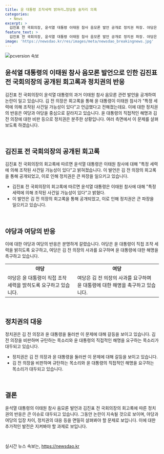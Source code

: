 ```yaml
---
title: 윤 대통령 조작세력 밝혀라…청담동 술자리 의혹
categories:
  - News
excerpt: >
  김진표 전 국회의장, 윤석열 대통령 이태원 참사 음모론 발언 공개로 정치권 파장. 야당은 직접 조작세력 밝혀달라 비판, 여당은 김 전 의장 사과요구. 민주당은 대통령실 해명부족 비판. 국민의힘은 김 전 의장 논란 침묵 비판 및 청담동 술자리 의혹 언급. 대통령실 추가입장 없어.
feature_text: >
  김진표 전 국회의장, 윤석열 대통령 이태원 참사 음모론 발언 공개로 정치권 파장. 야당은 직접 조작세력 밝혀달라 비판, 여당은 김 전 의장 사과요구. 민주당은 대통령실 해명부족 비판. 국민의힘은 김 전 의장 논란 침묵 비판 및 청담동 술자리 의혹 언급. 대통령실 추가입장 없어.
image: 'https://newsdao.kr/res/images/meta/newsdao_breakingnews.jpg'
---
```


<p><img src="https://newsdao.kr/res/images/meta/newsdao_breakingnews.jpg" alt="pcversion 속보" /></p>

<h2 data-ke-size="size26">윤석열 대통령의 이태원 참사 음모론 발언으로 인한 김진표 전 국회의장의 공개된 회고록과 정치권의 반응</h2>

<p>김진표 전 국회의장이 윤석열 대통령의 과거 이태원 참사 음모론 관련 발언을 공개하여 논란이 일고 있습니다. 김 전 의장은 회고록을 통해 윤 대통령이 이태원 참사가 "특정 세력에 의해 조작된 사건일 가능성이 있다"고 언급했다고 전해졌는데요. 이에 대한 정치권의 반응은 여당과 야당을 중심으로 갈라지고 있습니다. 윤 대통령의 직접적인 해명과 김 전 의장에 대한 비판 등으로 정치권은 분주한 상황입니다. 여러 측면에서 이 문제를 살펴보도록 하겠습니다.</p>

<p data-ke-size="size16">&nbsp;</p>

<h2 data-ke-size="size24">김진표 전 국회의장의 공개된 회고록</h2>

<p>김진표 전 국회의장의 회고록에 따르면 윤석열 대통령은 이태원 참사에 대해 "특정 세력에 의해 조작된 사건일 가능성이 있다"고 밝혀졌습니다. 이 발언은 김 전 의장의 회고록을 통해 공개되었고, 이로 인해 정치권은 큰 파장을 일으키고 있습니다.</p>

<ul>
  <li>김진표 전 국회의장의 회고록에 따르면 윤석열 대통령은 이태원 참사에 대해 "특정 세력에 의해 조작된 사건일 가능성이 있다"고 밝혔다.</li>
  <li>이 발언은 김 전 의장의 회고록을 통해 공개되었고, 이로 인해 정치권은 큰 파장을 일으키고 있습니다.</li>
</ul>

<p data-ke-size="size16">&nbsp;</p>

<h2 data-ke-size="size24">야당과 여당의 반응</h2>

<p>이에 대한 야당과 여당의 반응은 분명하게 갈렸습니다. 야당은 윤 대통령이 직접 조작 세력을 밝히도록 요구하고, 여당은 김 전 의장의 사과를 요구하며 윤 대통령에 대한 해명을 촉구하고 있습니다.</p>

<table>
  <tr>
    <td style="text-align: center; height: 17px;"><b>야당</b></td>
    <td style="text-align: center; height: 17px;"><b>여당</b></td>
  </tr>
  <tr>
    <td>야당은 윤 대통령이 직접 조작 세력을 밝히도록 요구하고 있습니다.</td>
    <td>여당은 김 전 의장의 사과를 요구하며 윤 대통령에 대한 해명을 촉구하고 있습니다.</td>
  </tr>
</table>

<p data-ke-size="size16">&nbsp;</p>

<h2 data-ke-size="size24">정치권의 대응</h2>

<p>정치권은 김 전 의장과 윤 대통령을 둘러싼 이 문제에 대해 갈등을 보이고 있습니다. 김 전 의장을 비판하며 규탄하는 목소리와 윤 대통령의 직접적인 해명을 요구하는 목소리가 대두되고 있습니다.</p>

<ul>
  <li>정치권은 김 전 의장과 윤 대통령을 둘러싼 이 문제에 대해 갈등을 보이고 있습니다.</li>
  <li>김 전 의장을 비판하며 규탄하는 목소리와 윤 대통령의 직접적인 해명을 요구하는 목소리가 대두되고 있습니다.</li>
</ul>

<p data-ke-size="size16">&nbsp;</p>

<h2 data-ke-size="size24">결론</h2>

<p>윤석열 대통령의 이태원 참사 음모론 발언과 김진표 전 국회의장의 회고록에 따른 정치권의 반응은 큰 이슈로 대두되고 있습니다. 그동안 논란이 지속될 것으로 보이며, 야당과 여당의 입장 차이, 정치권의 대응 등을 면밀히 살펴봐야 할 문제로 보입니다. 이에 대한 추가적인 발전은 지켜봐야 할 과제로 보입니다.</p>

<p data-ke-size="size16">&nbsp;</p>
실시간 뉴스 속보는, <a href="https://newsdao.kr" rel="dofollow">https://newsdao.kr</a>


